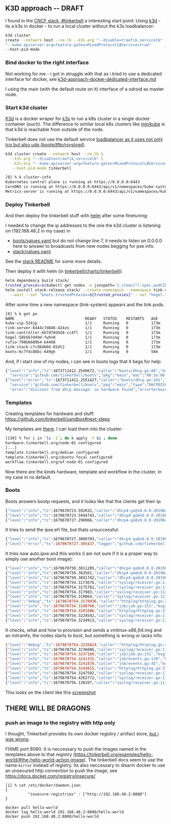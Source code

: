 ## K3D approach -- DRAFT 

I found in the [CNCF slack,
\#tinkerbell](https://cloud-native.slack.com/archives/C01SRB41GMT/p1672755969841129?thread_ts=1672423115.308059&cid=C01SRB41GMT)
a interesting start point: Using [k3d](https://k3d.io/v5.4.6/) - its a k3s in
docker - to run a local cluster without the k3s loadbalancer:

```bash
k3d cluster
create --network host --no-lb --k3s-arg "--disable=traefik,servicelb" --k3s-arg
"--kube-apiserver-arg=feature-gates=MixedProtocolLBService=true"
--host-pid-mode
```

### Bind docker to the right interface

Not working for me - i got in struggle with that as i tried to use a dedicated interface for docker, see 
[k3d-approach-docker-dedicated-interface.md](k3d-approach-docker-dedicated-interface.md)

I using the main (with the default route on it) interface of a odroid as master node.

### Start k3d cluster

[K3d](https://k3d.io/) is a docker wraper for [k3s](https://k3s.io/) to run a
k8s cluster in a single docker container (ouch).  The difference to similar
local k8s clusters like [minikube](https://minikube.sigs.k8s.io/docs/start/) is
that k3d is reachable from outside of the node.

Tinkerbell does not use the default service [loadbalancer as it uses not only
tcp but also udp (bootp/tftp/rsyslogd)](https://github.com/tinkerbell/charts/tree/main/tinkerbell/stack#design-details).

```bash
k3d cluster create --network host --no-lb \
  --k3s-arg "--disable=traefik,servicelb" \
  --k3s-arg "--kube-apiserver-arg=feature-gates=MixedProtocolLBService=true" \
   --host-pid-mode tinkerbell

[0] % k cluster-info
Kubernetes control plane is running at https://0.0.0.0:6443
CoreDNS is running at https://0.0.0.0:6443/api/v1/namespaces/kube-system/services/kube-dns:dns/proxy
Metrics-server is running at https://0.0.0.0:6443/api/v1/namespaces/kube-system/services/https:metrics-server:https/proxy
```

### Deploy Tinkerbell

And then deploy the tinkerbell stuff with
[helm](https://github.com/tinkerbell/charts/tree/main/tinkerbell/stack#tldr) after some finetuning:

I needed to change the ip addresses to the one the k3d cluster is listening on (192.168.48.2 in my case) in 
* [boots/values.yaml](https://github.com/tinkerbell/charts/blob/main/tinkerbell/boots/values.yaml)
  but do not change line 7, it needs to listen on 0.0.0.0 here to answer to broadcasts from new nodes begging for pxe info.
* [stack/values.yaml](https://github.com/tinkerbell/charts/blob/main/tinkerbell/stack/values.yaml)

See the [stack
README](https://github.com/tinkerbell/charts/tree/main/tinkerbell/stack#installing-the-chart)
for some more details.
 
Then deploy it with helm (in [tinkerbell/charts/tinkerbell](https://github.com/tinkerbell/charts/tree/main/tinkerbell)):

```bash
helm dependency build stack/
trusted_proxies=$(kubectl get nodes -o jsonpath='{.items[*].spec.podCIDR}' | tr ' ' ',')
helm install stack-release stack/ --create-namespace --namespace tink-system \
  --wait --set "boots.trustedProxies=${trusted_proxies}" --set "hegel.trustedProxies=${trusted_proxies}"
```

After some time a new namespace (tink-system) appears and the tink pods.

```bash
[0] % k get po
NAME                               READY   STATUS    RESTARTS   AGE
kube-vip-524jp                     1/1     Running   0          173m
tink-server-6444c7d846-424zn       1/1     Running   0          173m
tink-controller-6b7d78d5d4-cc4fl   1/1     Running   0          173m
hegel-58b567d49d-fwhn8             1/1     Running   0          173m
rufio-798b6689b4-b4468             1/1     Running   0          173m
tink-stack-c7c964666-65dt2         1/1     Running   0          173m
boots-6c7fdc88bc-649gh             1/1     Running   0          58m
```

And, if i start one of my nodes, i can see in boots logs that it begs for help:

```bash
{"level":"info","ts":1673711412.2549672,"caller":"boots/dhcp.go:88","msg":"parsed option82/circuitid",
  "service":"github.com/tinkerbell/boots","pkg":"main","mac":"00:1e:06:45:01:1e","circuitID":""}
{"level":"error","ts":1673711412.2551427,"caller":"boots/dhcp.go:101","msg":"retrieved job is empty",
  "service":"github.com/tinkerbell/boots","pkg":"main","type":"DHCPDISCOVER","mac":"00:1e:06:45:01:1e",
  "error":"discover from dhcp message: no hardware found","errorVerbose":
```

### Templates 

Creating templates for hardware and stuff: https://github.com/tinkerbell/sandbox#next-steps 

My templates are [there](configs/templates). 
I can load them into the cluster: 

```bash
[130] % for i in `ls -1`; do k apply -f $i ; done
hardware.tinkerbell.org/node-01 configured
[...]
template.tinkerbell.org/debian configured
template.tinkerbell.org/ubuntu-focal configured
workflow.tinkerbell.org/wf-node-01 configured
```

Now there are the kinds hardware, template and workflow in the cluster, in my case in ns default.

### Boots 

Boots answers bootp requests, and it looks like that the clients get their ip:
  
```bash
{"level":"info","ts":1679670723.592032,"caller":"dhcp4-go@v0.0.0-20190402165401-39c137f31ad3/handler.go:105","msg":"","service":"github.com/tinkerbell/boots","pkg":"dhcp","pkg":"dhcp","event":"recv","mac":"00:1e:06:45:0d:87","via":"0.0.0.0","iface":"enp2s0","xid":"\"6d:fa:34:df\"","type":"DHCPDISCOVER"}
{"level":"info","ts":1679670723.5944743,"caller":"dhcp4-go@v0.0.0-20190402165401-39c137f31ad3/handler.go:61","msg":"","service":"github.com/tinkerbell/boots","pkg":"dhcp","pkg":"dhcp","event":"send","mac":"00:1e:06:45:0d:87","dst":"255.255.255.255","iface":"enp2s0","xid":"\"6d:fa:34:df\"","type":"DHCPOFFER","address":"192.168.48.14","next_server":"192.168.48.2","filename":"ipxe.efi"}
{"level":"info","ts":1679670727.298966,"caller":"dhcp4-go@v0.0.0-20190402165401-39c137f31ad3/handler.go:105","msg":"","service":"github.com/tinkerbell/boots","pkg":"dhcp","pkg":"dhcp","event":"recv","mac":"00:1e:06:45:0d:87","via":"0.0.0.0","iface":"enp2s0","xid":"\"6d:fa:34:df\"","type":"DHCPREQUEST"}
```

It tries to send the ipxe.efi file, but thats unsuccessful:

```bash
{"level":"info","ts":1679670727.3009703,"caller":"dhcp4-go@v0.0.0-20190402165401-39c137f31ad3/handler.go:61","msg":"","service":"github.com/tinkerbell/boots","pkg":"dhcp","pkg":"dhcp","event":"send","mac":"00:1e:06:45:0d:87","dst":"255.255.255.255","iface":"enp2s0","xid":"\"6d:fa:34:df\"","type":"DHCPACK","address":"192.168.48.14","next_server":"192.168.48.2","filename":"ipxe.efi"}
{"level":"error","ts":1679670727.305437,"logger":"github.com/tinkerbell/ipxedust","caller":"itftp/itftp.go:97","msg":"file serve failed","service":"github.com/tinkerbell/boots","event":"get","filename":"ipxe.efi","uri":"ipxe.efi","client":{"IP":"192.168.48.14","Port":1030,"Zone":""},"macFromURI":"","b":0,"contentSize":1017856,"error":"sending block 0: code=8, error: User aborted the transfer\u0000","stacktrace":"github.com/tinkerbell/ipxedust/itftp.Handler.HandleRead\n\t/home/runner/go/pkg/mod/github.com/tinkerbell/ipxedust@v0.0.0-20220908192154-99b8049fc267/itftp/itftp.go:97\ngithub.com/pin/tftp/v3.(*Server).handlePacket.func2\n\t/home/runner/go/pkg/mod/github.com/pin/tftp/v3@v3.0.0/server.go:440"}
```

It tries now auto.ipxe and this works (i am not sure if it is a proper way to simply use another boot image):

```bash
{"level":"info","ts":1679670750.3811285,"caller":"dhcp4-go@v0.0.0-20190402165401-39c137f31ad3/handler.go:61","msg":"","service":"github.com/tinkerbell/boots","pkg":"dhcp","pkg":"dhcp","event":"send","mac":"00:1e:06:45:0d:87","dst":"255.255.255.255","iface":"enp2s0","xid":"\"a3:82:6e:72\"","type":"DHCPOFFER","address":"192.168.48.14","next_server":"192.168.48.2","filename":"http://192.168.48.2/auto.ipxe"}
{"level":"info","ts":1679670750.383501,"caller":"dhcp4-go@v0.0.0-20190402165401-39c137f31ad3/handler.go:105","msg":"","service":"github.com/tinkerbell/boots","pkg":"dhcp","pkg":"dhcp","event":"recv","mac":"00:1e:06:45:0d:87","via":"0.0.0.0","iface":"enp2s0","xid":"\"a3:82:6e:72\"","type":"DHCPREQUEST","secs":10}
{"level":"info","ts":1679670750.3891742,"caller":"dhcp4-go@v0.0.0-20190402165401-39c137f31ad3/handler.go:61","msg":"","service":"github.com/tinkerbell/boots","pkg":"dhcp","pkg":"dhcp","event":"send","mac":"00:1e:06:45:0d:87","dst":"255.255.255.255","iface":"enp2s0","xid":"\"a3:82:6e:72\"","type":"DHCPACK","address":"192.168.48.14","next_server":"192.168.48.2","filename":"http://192.168.48.2/auto.ipxe"}
{"level":"info","ts":1679670754.3173676,"caller":"syslog/receiver.go:113","msg":"host=192.168.48.14 facility=kern severity=INFO app-name=node-04 msg=\" ipxe: ... ok\"","service":"github.com/tinkerbell/boots","pkg":"syslog"}
{"level":"info","ts":1679670754.3175762,"caller":"syslog/receiver.go:113","msg":"host=192.168.48.14 facility=kern severity=INFO app-name=node-04 msg=\" ipxe: net0: 192.168.48.14/255.255.240.0 gw 192.168.48.1\"","service":"github.com/tinkerbell/boots","pkg":"syslog"}
{"level":"info","ts":1679670754.317983,"caller":"syslog/receiver.go:113","msg":"host=192.168.48.14 facility=kern severity=INFO app-name=node-04 msg=\" ipxe: Next server: 192.168.48.2\"","service":"github.com/tinkerbell/boots","pkg":"syslog"}
{"level":"info","ts":1679670754.318064,"caller":"syslog/receiver.go:113","msg":"host=192.168.48.14 facility=kern severity=INFO app-name=node-04 msg=\" ipxe: Filename: http://192.168.48.2/auto.ipxe\"","service":"github.com/tinkerbell/boots","pkg":"syslog"}
{"level":"debug","ts":1679670754.3179936,"caller":"httplog/httplog.go:29","msg":"","service":"github.com/tinkerbell/boots","pkg":"http","event":"sr","method":"GET","uri":"/auto.ipxe","client":"192.168.48.14"}
{"level":"info","ts":1679670754.3190768,"caller":"job/job.go:151","msg":"discovering from ip","service":"github.com/tinkerbell/boots","ip":"192.168.48.14"}
{"level":"info","ts":1679670754.3201606,"caller":"httplog/httplog.go:37","msg":"","service":"github.com/tinkerbell/boots","pkg":"http","event":"ss","method":"GET","uri":"/auto.ipxe","client":"192.168.48.14","duration":0.002213165,"status":200}
{"level":"info","ts":1679670754.3224542,"caller":"syslog/receiver.go:113","msg":"host=192.168.48.14 facility=kern severity=INFO app-name=node-04 msg=\" ipxe: http://192.168.48.2/auto.ipxe... ok\"","service":"github.com/tinkerbell/boots","pkg":"syslog"}
{"level":"info","ts":1679670754.3234913,"caller":"syslog/receiver.go:113","msg":"host=192.168.48.14 facility=kern severity=INFO app-name=node-04 msg=\" ipxe: auto.ipxe : 1110 bytes [script]\"","service":"github.com/tinkerbell/boots","pkg":"syslog"}
```

It checks, what and how to provision and sends a vmlinux-x86_64.img and an initramfs, the nodes starts to boot, but something is wrong or lacks info:

```bash
{"level":"debug","ts":1679670754.3235824,"caller":"httplog/httplog.go:29","msg":"","service":"github.com/tinkerbell/boots","pkg":"http","event":"sr","method":"POST","uri":"/phone-home","client":"192.168.48.14"}
{"level":"info","ts":1679670754.3236086,"caller":"syslog/receiver.go:113","msg":"host=192.168.48.14 facility=kern severity=INFO app-name=node-04 msg=\" ipxe: Tinkerbell Boots iPXE\"","service":"github.com/tinkerbell/boots","pkg":"syslog"}
{"level":"info","ts":1679670754.3237169,"caller":"job/job.go:151","msg":"discovering from ip","service":"github.com/tinkerbell/boots","ip":"192.168.48.14"}
{"level":"info","ts":1679670754.3241332,"caller":"job/events.go:120","msg":"proxied event","service":"github.com/tinkerbell/boots","mac":"00:1e:06:45:0d:87","hardware.id":"00:1e:06:45:0d:87","instance.id":"00:1e:06:45:0d:87","kind":"provisioning.104.01"}
{"level":"info","ts":1679670754.3241878,"caller":"job/events.go:45","msg":"updated allow_pxe","service":"github.com/tinkerbell/boots","mac":"00:1e:06:45:0d:87","hardware.id":"00:1e:06:45:0d:87","instance.id":"00:1e:06:45:0d:87","allow_pxe":false}
{"level":"info","ts":1679670754.3243015,"caller":"httplog/httplog.go:37","msg":"","service":"github.com/tinkerbell/boots","pkg":"http","event":"ss","method":"POST","uri":"/phone-home","client":"192.168.48.14","duration":0.00071725,"status":200}
{"level":"info","ts":1679670754.3247502,"caller":"syslog/receiver.go:113","msg":"host=192.168.48.14 facility=kern severity=INFO app-name=node-04 msg=\" ipxe: http://192.168.48.2/phone-home... ok\"","service":"github.com/tinkerbell/boots","pkg":"syslog"}
{"level":"info","ts":1679670754.4262772,"caller":"syslog/receiver.go:113","msg":"host=192.168.48.14 facility=kern severity=INFO app-name=node-04 msg=\" ipxe: http://192.168.48.2:8080/vmlinuz-x86_64... ok\"","service":"github.com/tinkerbell/boots","pkg":"syslog"}
{"level":"info","ts":1679670756.138107,"caller":"syslog/receiver.go:113","msg":"host=192.168.48.14 facility=kern severity=INFO app-name=node-04 msg=\" ipxe: http://192.168.48.2:8080/initramfs-x86_64... ok\"","service":"github.com/tinkerbell/boots","pkg":"syslog"}
```

This looks on the client like this [screenshot](pics/node-04-linuxkit.png)

## THERE WILL BE DRAGONS
### push an image to the registry with http only

I thought, Tinkerbell provides its own docker registry / artifact store, [but i was wrong](https://cloud-native.slack.com/archives/C01SRB41GMT/p1679940640313709).

FIXME
port 8080.  It is neccessary to push the images named in the templates above to
that registry (https://tinkerbell.org/examples/hello-world/#the-hello-world-action-image). 
The tinkerbell docs seem to use the name `mirror` instead of registry.
Its also neccessary to disarm docker to use an unsecured http connection to push the image, see https://docs.docker.com/registry/insecure/

``` 
[1] % cat /etc/docker/daemon.json
{
          "insecure-registries" : ["http://192.168.48.2:8080"]
}

docker pull hello-world
docker tag hello-world 192.168.48.2:8080/hello-world
docker push 192.168.48.2:8080/hello-world
```





